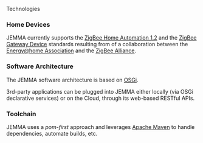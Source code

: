 Technologies
<!-- Remember: the first line always goes with the title-->
<!-- Please use h3 headers (###) inside these files -->



### Home Devices

JEMMA currently supports the [ZigBee Home Automation 1.2](http://www.zigbee.org/Standards/ZigBeeHomeAutomation/Overview.aspx) and the [ZigBee Gateway Device](http://www.zigbee.org/Standards/ZigbeeTelecomServices/Features.aspx) standards resulting from of a collaboration between the [Energy@home Association](http://www.energy-home.it/) and the [ZigBee Alliance](http://www.zigbee.org/).

### Software Architecture

The JEMMA software architecture is based on [OSGi](http://www.osgi.org/). 

3rd-party applications can be plugged into JEMMA either locally (via OSGi declarative services) or on the Cloud, through its web-based RESTful APIs.

### Toolchain

JEMMA uses a *pom-first* approach and leverages [Apache Maven](http://maven.apache.org/) to handle dependencies, automate builds, etc.

 
